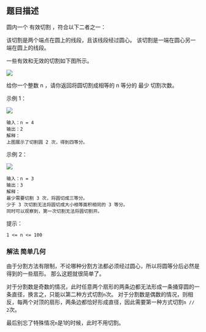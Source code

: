 ## 题目描述
圆内一个 有效切割 ，符合以下二者之一：

该切割是两个端点在圆上的线段，且该线段经过圆心。
该切割是一端在圆心另一端在圆上的线段。

一些有效和无效的切割如下图所示。

![](https://assets.leetcode.com/uploads/2022/10/29/alldrawio.png)

给你一个整数 n ，请你返回将圆切割成相等的 n 等分的 最少 切割次数。

示例 1：

![](https://assets.leetcode.com/uploads/2022/10/24/11drawio.png)
```
输入：n = 4
输出：2
解释：
上图展示了切割圆 2 次，得到四等分。
```
示例 2：

![](https://assets.leetcode.com/uploads/2022/10/24/22drawio.png)
```
输入：n = 3
输出：3
解释：
最少需要切割 3 次，将圆切成三等分。
少于 3 次切割无法将圆切成大小相等面积相同的 3 等分。
同时可以观察到，第一次切割无法将圆切割开。
```

提示：
```
1 <= n <= 100
```

### 解法 简单几何
由于分割方法有限制，不论哪种分割方法都必须经过圆心，所以将圆等分后必然是得到的一些扇形。
那么这题就很简单了。

对于分割数是奇数的情况，此时任意两个扇形的两条边都无法形成一条捅穿圆的一条直径，换言之，只能以第二种方式切割`n`次。
对于分割数是偶数的情况，则相反，每两个对顶的扇形，两条边都恰好形成直径，因此需要第一种方式切割`n // 2`次。

最后别忘了特殊情况`n`是1的时候，此时不用切割。